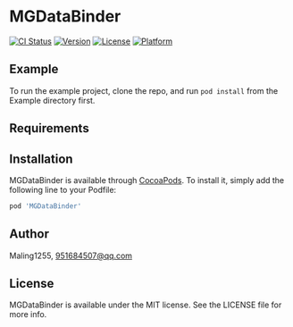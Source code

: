 # MGDataBinder

[![CI Status](https://img.shields.io/travis/Maling1255/MGDataBinder.svg?style=flat)](https://travis-ci.org/Maling1255/MGDataBinder)
[![Version](https://img.shields.io/cocoapods/v/MGDataBinder.svg?style=flat)](https://cocoapods.org/pods/MGDataBinder)
[![License](https://img.shields.io/cocoapods/l/MGDataBinder.svg?style=flat)](https://cocoapods.org/pods/MGDataBinder)
[![Platform](https://img.shields.io/cocoapods/p/MGDataBinder.svg?style=flat)](https://cocoapods.org/pods/MGDataBinder)

## Example

To run the example project, clone the repo, and run `pod install` from the Example directory first.

## Requirements

## Installation

MGDataBinder is available through [CocoaPods](https://cocoapods.org). To install
it, simply add the following line to your Podfile:

```ruby
pod 'MGDataBinder'
```

## Author

Maling1255,      951684507@qq.com

## License

MGDataBinder is available under the MIT license. See the LICENSE file for more info.
